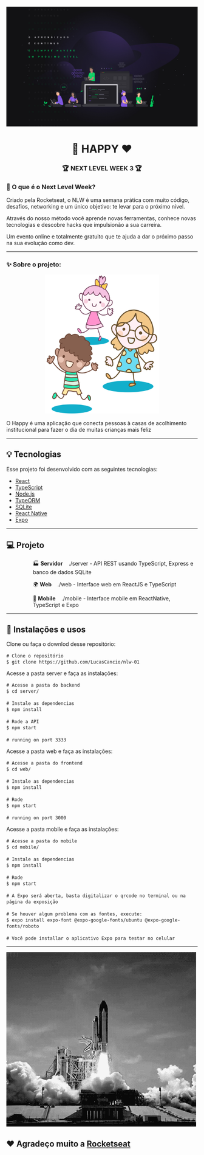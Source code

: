 ![](docs/nlw3.jpg)
<h1 align="center">👶 HAPPY ❤</h1>
<h3 align="center">🏆 NEXT LEVEL WEEK 3 🏆</h3>

### 🤔 O que é o Next Level Week?

Criado pela Rocketseat, o NLW é uma semana prática com muito código, desafios, networking e um único objetivo: te levar para o próximo nível.

Através do nosso método você aprende novas ferramentas, conhece novas tecnologias e descobre hacks que impulsionão a sua carreira.

Um evento online e totalmente gratuito que te ajuda a dar o próximo passo na sua evolução como dev.

_________

### ✨ Sobre o projeto:

<p align="center">
<img width="300" src="docs/happy.svg">
</p>

O Happy é uma aplicação que conecta pessoas à casas de acolhimento institucional para fazer o dia de muitas crianças mais feliz 
_________

## 💡 Tecnologias

Esse projeto foi desenvolvido com as seguintes tecnologias:

- [React](https://reactjs.org)
- [TypeScript](https://www.typescriptlang.org/)
- [Node.js](https://nodejs.org/en/)
- [TypeORM](https://typeorm.io/)
- [SQLite](https://www.sqlite.org/index.html)
- [React Native](https://facebook.github.io/react-native/)
- [Expo](https://expo.io/)

_________

## 💻 Projeto

   <p style="margin-left:5em">🏭 <b>Servidor</b>&nbsp;&nbsp;&nbsp;&nbsp;./server - API REST usando TypeScript, Express e banco de dados SQLite </p><p style="margin-left:5em">🌍 <b>Web</b>&nbsp;&nbsp;&nbsp;&nbsp;./web - Interface web em ReactJS e TypeScript </p>
   <p style="margin-left:5em">📱 <b>Mobile</b>&nbsp;&nbsp;&nbsp;&nbsp;./mobile - Interface mobile em ReactNative, TypeScript e Expo </p>

_________

## 📝 Instalações e usos

Clone ou faça o downlod desse repositório:

```
# Clone o repositório
$ git clone https://github.com/LucasCancio/nlw-01
```

Acesse a pasta server e faça as instalações:

```
# Acesse a pasta do backend
$ cd server/

# Instale as dependencias
$ npm install

# Rode a API
$ npm start

# running on port 3333
```
Acesse a pasta web e faça as instalações:

```
# Acesse a pasta do frontend
$ cd web/

# Instale as dependencias
$ npm install

# Rode 
$ npm start

# running on port 3000
```

Acesse a pasta mobile e faça as instalações:

```
# Acesse a pasta do mobile
$ cd mobile/

# Instale as dependencias
$ npm install

# Rode 
$ npm start

# A Expo será aberta, basta digitalizar o qrcode no terminal ou na página da exposição

# Se houver algum problema com as fontes, execute:
$ expo install expo-font @expo-google-fonts/ubuntu @expo-google-fonts/roboto

# Você pode installar o aplicativo Expo para testar no celular
```

_________

![](docs/rocket.gif)

## ❤ Agradeço muito a [Rocketseat](https://rocketseat.com.br/)
